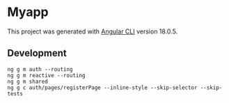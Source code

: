 # Myapp

This project was generated with [Angular CLI](https://github.com/angular/angular-cli) version 18.0.5.

## Development
```
ng g m auth --routing
ng g m reactive --routing
ng g m shared
ng g c auth/pages/registerPage --inline-style --skip-selector --skip-tests
```

